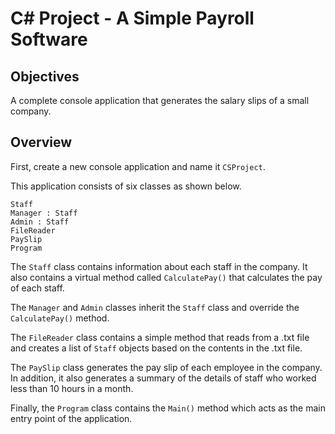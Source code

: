 ﻿# C# Project - A Simple Payroll Software

## <a name="1"></a>Objectives

A complete console application that generates the salary slips of a small company.

## <a name="2"></a>Overview

First, create a new console application and name it `CSProject`.

This application consists of six classes as shown below.
```
Staff
Manager : Staff
Admin : Staff
FileReader
PaySlip
Program
```
The `Staff` class contains information about each staff in the company. It also contains a virtual method called `CalculatePay()` that calculates the pay of each staff.

The `Manager` and `Admin` classes inherit the `Staff` class and override the `CalculatePay()` method.

The `FileReader` class contains a simple method that reads from a .txt file and creates a list of `Staff` objects based on the contents in the .txt file.

The `PaySlip` class generates the pay slip of each employee in the company. In addition, it also generates a summary of the details of staff who worked less than 10 hours in a month.

Finally, the `Program` class contains the `Main()` method which acts as the main entry point of the application.

